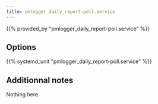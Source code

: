 ```yaml
---
title: pmlogger_daily_report-poll.service
---
```


{{% provided_by "pmlogger_daily_report-poll.service" %}}

## Options

{{% systemd_unit "pmlogger_daily_report-poll.service" %}}

## Additionnal notes

Nothing here.
